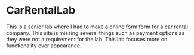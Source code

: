 # CarRentalLab
This is a senior lab where I had to make a online form form for a car rental company. This site is missing several things such as payment options as they were not a requirement for the lab. This lab focuses more on functionality over appearance.
